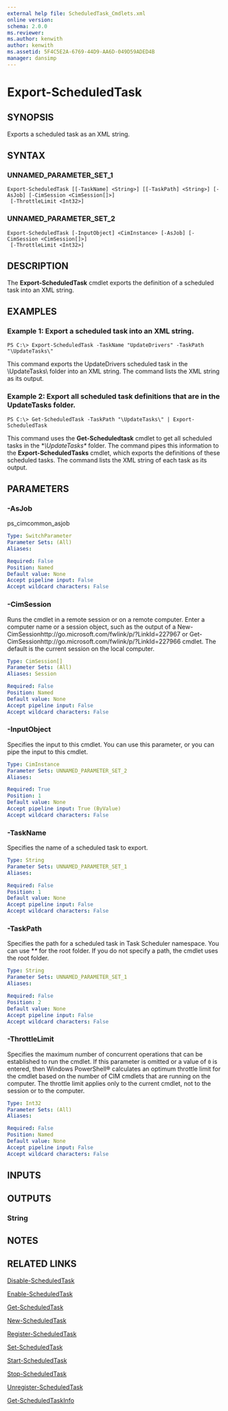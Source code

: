 ```yaml
---
external help file: ScheduledTask_Cmdlets.xml
online version: 
schema: 2.0.0
ms.reviewer:
ms.author: kenwith
author: kenwith
ms.assetid: 5F4C5E2A-6769-44D9-AA6D-049D59ADED4B
manager: dansimp
---
```


# Export-ScheduledTask

## SYNOPSIS
Exports a scheduled task as an XML string.

## SYNTAX

### UNNAMED_PARAMETER_SET_1
```
Export-ScheduledTask [[-TaskName] <String>] [[-TaskPath] <String>] [-AsJob] [-CimSession <CimSession[]>]
 [-ThrottleLimit <Int32>]
```

### UNNAMED_PARAMETER_SET_2
```
Export-ScheduledTask [-InputObject] <CimInstance> [-AsJob] [-CimSession <CimSession[]>]
 [-ThrottleLimit <Int32>]
```

## DESCRIPTION
The **Export-ScheduledTask** cmdlet exports the definition of a scheduled task into an XML string.

## EXAMPLES

### Example 1: Export a scheduled task into an XML string.
```
PS C:\> Export-ScheduledTask -TaskName "UpdateDrivers" -TaskPath "\UpdateTasks\"
```

This command exports the UpdateDrivers scheduled task in the \UpdateTasks\ folder into an XML string.
The command lists the XML string as its output.

### Example 2: Export all scheduled task definitions that are in the UpdateTasks folder.
```
PS C:\> Get-ScheduledTask -TaskPath "\UpdateTasks\" | Export-ScheduledTask
```

This command uses the **Get-Scheduledtask** cmdlet to get all scheduled tasks in the **\UpdateTasks\** folder.
The command pipes this information to the **Export-ScheduledTasks** cmdlet, which exports the definitions of these scheduled tasks.
The command lists the XML string of each task as its output.

## PARAMETERS

### -AsJob
ps_cimcommon_asjob

```yaml
Type: SwitchParameter
Parameter Sets: (All)
Aliases: 

Required: False
Position: Named
Default value: None
Accept pipeline input: False
Accept wildcard characters: False
```

### -CimSession
Runs the cmdlet in a remote session or on a remote computer.
Enter a computer name or a session object, such as the output of a New-CimSessionhttp://go.microsoft.com/fwlink/p/?LinkId=227967 or Get-CimSessionhttp://go.microsoft.com/fwlink/p/?LinkId=227966 cmdlet.
The default is the current session on the local computer.

```yaml
Type: CimSession[]
Parameter Sets: (All)
Aliases: Session

Required: False
Position: Named
Default value: None
Accept pipeline input: False
Accept wildcard characters: False
```

### -InputObject
Specifies the input to this cmdlet.
You can use this parameter, or you can pipe the input to this cmdlet.

```yaml
Type: CimInstance
Parameter Sets: UNNAMED_PARAMETER_SET_2
Aliases: 

Required: True
Position: 1
Default value: None
Accept pipeline input: True (ByValue)
Accept wildcard characters: False
```

### -TaskName
Specifies the name of a scheduled task to export.

```yaml
Type: String
Parameter Sets: UNNAMED_PARAMETER_SET_1
Aliases: 

Required: False
Position: 1
Default value: None
Accept pipeline input: False
Accept wildcard characters: False
```

### -TaskPath
Specifies the path for a scheduled task in Task Scheduler namespace.
You can use **\** for the root folder.
If you do not specify a path, the cmdlet uses the root folder.

```yaml
Type: String
Parameter Sets: UNNAMED_PARAMETER_SET_1
Aliases: 

Required: False
Position: 2
Default value: None
Accept pipeline input: False
Accept wildcard characters: False
```

### -ThrottleLimit
Specifies the maximum number of concurrent operations that can be established to run the cmdlet.
If this parameter is omitted or a value of `0` is entered, then Windows PowerShell® calculates an optimum throttle limit for the cmdlet based on the number of CIM cmdlets that are running on the computer.
The throttle limit applies only to the current cmdlet, not to the session or to the computer.

```yaml
Type: Int32
Parameter Sets: (All)
Aliases: 

Required: False
Position: Named
Default value: None
Accept pipeline input: False
Accept wildcard characters: False
```

## INPUTS

## OUTPUTS

### String

## NOTES

## RELATED LINKS

[Disable-ScheduledTask](./Disable-ScheduledTask.md)

[Enable-ScheduledTask](./Enable-ScheduledTask.md)

[Get-ScheduledTask](./Get-ScheduledTask.md)

[New-ScheduledTask](./New-ScheduledTask.md)

[Register-ScheduledTask](./Register-ScheduledTask.md)

[Set-ScheduledTask](./Set-ScheduledTask.md)

[Start-ScheduledTask](./Start-ScheduledTask.md)

[Stop-ScheduledTask](./Stop-ScheduledTask.md)

[Unregister-ScheduledTask](./Unregister-ScheduledTask.md)

[Get-ScheduledTaskInfo](./Get-ScheduledTaskInfo.md)


